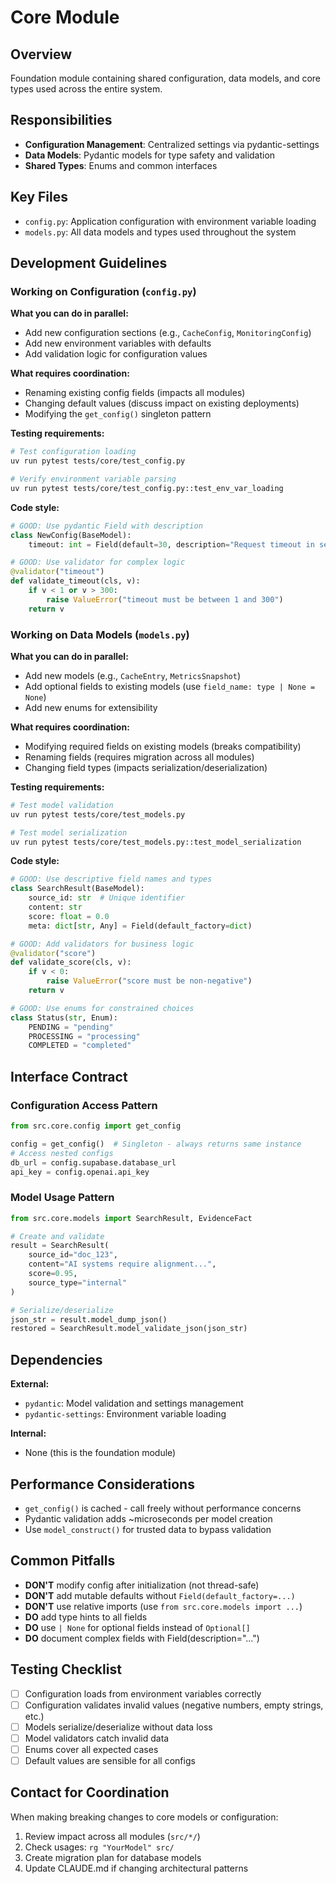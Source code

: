 # Core Module

## Overview
Foundation module containing shared configuration, data models, and core types used across the entire system.

## Responsibilities
- **Configuration Management**: Centralized settings via pydantic-settings
- **Data Models**: Pydantic models for type safety and validation
- **Shared Types**: Enums and common interfaces

## Key Files
- `config.py`: Application configuration with environment variable loading
- `models.py`: All data models and types used throughout the system

## Development Guidelines

### Working on Configuration (`config.py`)
**What you can do in parallel:**
- Add new configuration sections (e.g., `CacheConfig`, `MonitoringConfig`)
- Add new environment variables with defaults
- Add validation logic for configuration values

**What requires coordination:**
- Renaming existing config fields (impacts all modules)
- Changing default values (discuss impact on existing deployments)
- Modifying the `get_config()` singleton pattern

**Testing requirements:**
```bash
# Test configuration loading
uv run pytest tests/core/test_config.py

# Verify environment variable parsing
uv run pytest tests/core/test_config.py::test_env_var_loading
```

**Code style:**
```python
# GOOD: Use pydantic Field with description
class NewConfig(BaseModel):
    timeout: int = Field(default=30, description="Request timeout in seconds")

# GOOD: Use validator for complex logic
@validator("timeout")
def validate_timeout(cls, v):
    if v < 1 or v > 300:
        raise ValueError("timeout must be between 1 and 300")
    return v
```

### Working on Data Models (`models.py`)
**What you can do in parallel:**
- Add new models (e.g., `CacheEntry`, `MetricsSnapshot`)
- Add optional fields to existing models (use `field_name: type | None = None`)
- Add new enums for extensibility

**What requires coordination:**
- Modifying required fields on existing models (breaks compatibility)
- Renaming fields (requires migration across all modules)
- Changing field types (impacts serialization/deserialization)

**Testing requirements:**
```bash
# Test model validation
uv run pytest tests/core/test_models.py

# Test model serialization
uv run pytest tests/core/test_models.py::test_model_serialization
```

**Code style:**
```python
# GOOD: Use descriptive field names and types
class SearchResult(BaseModel):
    source_id: str  # Unique identifier
    content: str
    score: float = 0.0
    meta: dict[str, Any] = Field(default_factory=dict)

# GOOD: Add validators for business logic
@validator("score")
def validate_score(cls, v):
    if v < 0:
        raise ValueError("score must be non-negative")
    return v

# GOOD: Use enums for constrained choices
class Status(str, Enum):
    PENDING = "pending"
    PROCESSING = "processing"
    COMPLETED = "completed"
```

## Interface Contract

### Configuration Access Pattern
```python
from src.core.config import get_config

config = get_config()  # Singleton - always returns same instance
# Access nested configs
db_url = config.supabase.database_url
api_key = config.openai.api_key
```

### Model Usage Pattern
```python
from src.core.models import SearchResult, EvidenceFact

# Create and validate
result = SearchResult(
    source_id="doc_123",
    content="AI systems require alignment...",
    score=0.95,
    source_type="internal"
)

# Serialize/deserialize
json_str = result.model_dump_json()
restored = SearchResult.model_validate_json(json_str)
```

## Dependencies
**External:**
- `pydantic`: Model validation and settings management
- `pydantic-settings`: Environment variable loading

**Internal:**
- None (this is the foundation module)

## Performance Considerations
- `get_config()` is cached - call freely without performance concerns
- Pydantic validation adds ~microseconds per model creation
- Use `model_construct()` for trusted data to bypass validation

## Common Pitfalls
- **DON'T** modify config after initialization (not thread-safe)
- **DON'T** add mutable defaults without `Field(default_factory=...)`
- **DON'T** use relative imports (use `from src.core.models import ...`)
- **DO** add type hints to all fields
- **DO** use `| None` for optional fields instead of `Optional[]`
- **DO** document complex fields with Field(description="...")

## Testing Checklist
- [ ] Configuration loads from environment variables correctly
- [ ] Configuration validates invalid values (negative numbers, empty strings, etc.)
- [ ] Models serialize/deserialize without data loss
- [ ] Model validators catch invalid data
- [ ] Enums cover all expected cases
- [ ] Default values are sensible for all configs

## Contact for Coordination
When making breaking changes to core models or configuration:
1. Review impact across all modules (`src/*/`)
2. Check usages: `rg "YourModel" src/`
3. Create migration plan for database models
4. Update CLAUDE.md if changing architectural patterns
